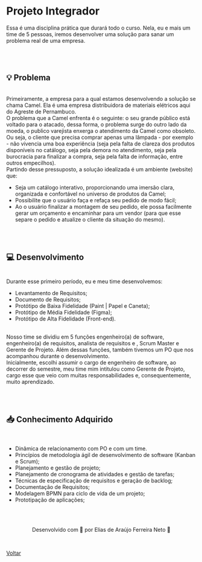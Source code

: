 <h1>Projeto Integrador</h1>

<p>
  Essa é uma disciplina prática que durará todo o curso. Nela, eu e mais um time de 5 pessoas, iremos desenvolver uma 
  solução para sanar um problema real de uma empresa.
</p>

<br><br>

<h2>💡 Problema</h2>

<p>
  <br>
  Primeiramente, a empresa para a qual estamos desenvolvendo a solução se chama Camel. Ela é uma empresa distribuidora
  de materiais elétricos aqui do Agreste de Pernambuco.
  
  <br>
  O problema que a Camel enfrenta é o seguinte: o seu grande público está voltado para o atacado, dessa forma, o problema
  surge do outro lado da moeda, o publico varejista enxerga o atendimento da Camel como obsoleto. Ou seja, o cliente que
  precisa comprar apenas uma lâmpada - por exemplo - não vivencia uma boa experiência (seja pela falta de clareza
  dos produtos disponíveis no catálogo, seja pela demora no atendimento, seja pela burocracia para finalizar a compra, seja
  pela falta de informação, entre outros empecilhos).

  <br>
  Partindo desse pressuposto, a solução idealizada é um ambiente (website) que:
  <ul>
    <li>Seja um catálogo interativo, proporcionando uma imersão clara, organizada e confortável no universo de produtos da Camel;</li>
    <li>Possibilite que o usuário faça e refaça seu pedido de modo fácil;</li>
    <li>Ao o usuário finalizar a montagem de seu pedido, ele possa facilmente gerar um orçamento e encaminhar para um vendor
        (para que esse separe o pedido e atualize o cliente da situação do mesmo).
    </li>
  </ul>
</p>

<br><br>

<h2>💻 Desenvolvimento</h2>

<p>
  <br>
  Durante esse primeiro período, eu e meu time desenvolvemos:
  <ul>
    <li>Levantamento de Requisitos;</li>
    <li>Documento de Requisitos;</li>
    <li>Protótipo de Baixa Fidelidade (Paint | Papel e Caneta);</li>
    <li>Protótipo de Média Fidelidade (Figma);</li>
    <li>Protótipo de Alta Fidelidade (Front-end).</li>
  </ul>

  <br>
  Nosso time se dividiu em 5 funções engenheiro(a) de software, engenheiro(a) de requisitos, analista de requisitos e
  , Scrum Master e Gerente de Projeto. Além dessas funções, também tivemos um PO que nos acompanhou durante
  o desenvolvimento.

  <br>
  Inicialmente, escolhi assumir o cargo de engenheiro de software, ao decorrer do semestre, meu time mim
  intitulou como Gerente de Projeto, cargo esse que veio com muitas responsabilidades e, consequentemente,
  muito aprendizado.
</p>

<br><br>

<h2>📥 Conhecimento Adquirido</h2>

<br>
<ul>
  <li>Dinâmica de relacionamento com PO e com um time.</li>
  <li>Princípios de metodologia ágil de desenvolvimento de software (Kanban e Scrum);</li>
  <li>Planejamento e gestão de projeto;</li>
  <li>Planejamento de cronograma de atividades e gestão de tarefas;</li>
  <li>Técnicas de especificação de requisitos e geração de backlog;</li>
  <li>Documentação de Requisitos;</li>
  <li>Modelagem BPMN para ciclo de vida de um projeto;</li>
  <li>Prototipação de aplicações;</li>
</ul>

<br><br>

<p align="center"> Desenvolvido com 💜 por Elias de Araújo Ferreira Neto 👋 <p>

<br>

<a href="../../README.md">Voltar</a>